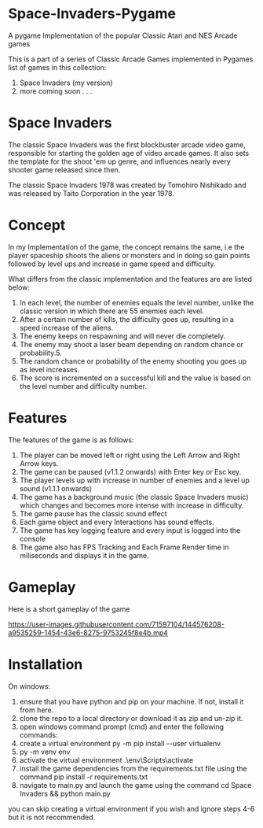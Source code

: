 # Space-Invaders-Pygame
A pygame Implementation of the popular Classic Atari and NES Arcade games

This is a part of a series of Classic Arcade Games implemented in Pygames. list of games in this collection:

1. Space Invaders (my version)
2. more coming soon . . .

# Space Invaders
The classic Space Invaders was the first blockbuster arcade video game, responsible for starting the golden age of video arcade games. It also sets the template for the shoot 'em up genre, and influences nearly every shooter game released since then.

The classic Space Invaders 1978 was created by Tomohiro Nishikado and was released by Taito Corporation in the year 1978.
# Concept

In my Implementation of the game, the concept remains the same, i.e the player spaceship shoots the aliens or monsters and in doing so gain points followed by level ups and increase in game speed and difficulty.

What differs from the classic implementation and the features are are listed below:

1. In each level, the number of enemies equals the level number, unlike the classic version in which there are 55 enemies each level.
2. After a certain number of kills, the difficulty goes up, resulting in a speed increase of the aliens.
3. The enemy keeps on respawning and will never die completely.
4. The enemy may shoot a laser beam depending on random chance or probability.5.
5. The random chance or probability of the enemy shooting you goes up as level increases.
6. The score is incremented on a successful kill and the value is based on the level number and difficulty number.

# Features
The features of the game is as follows:

1. The player can be moved left or right using the Left Arrow and Right Arrow keys.
2. The game can be paused (v1.1.2 onwards) with Enter key or Esc key.
3. The player levels up with increase in number of enemies and a level up sound (v1.1.1 onwards)
4. The game has a background music (the classic Space Invaders music) which changes and becomes more intense with increase in difficulty.
5. The game pause has the classic sound effect
6. Each game object and every Interactions has sound effects.
7. The game has key logging feature and every input is logged into the console
8. The game also has FPS Tracking and Each Frame Render time in miliseconds and displays it in the game.

# Gameplay
Here is a short gameplay of the game 

https://user-images.githubusercontent.com/71597104/144576208-a9535259-1454-43e6-8275-9753245f8e4b.mp4

# Installation
On windows:

1. ensure that you have python and pip on your machine. If not, install it from here.
2. clone the repo to a local directory or download it as zip and un-zip it.
3. open windows command prompt (cmd) and enter the following commands:
4. create a virtual environment py -m pip install --user virtualenv
5. py -m venv env
6. activate the virtual environment .\env\Scripts\activate
7. install the game dependencies from the requirements.txt file using the command pip install -r requirements.txt
8. navigate to main.py and launch the game using the command cd Space Invaders && python main.py

you can skip creating a virtual environment if you wish and ignore steps 4-6 but it is not recommended.



